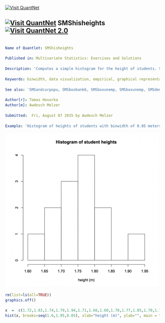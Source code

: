 

[<img src="https://github.com/QuantLet/Styleguide-and-Validation-procedure/blob/master/pictures/banner.png" alt="Visit QuantNet">](http://quantlet.de/index.php?p=info)

## [<img src="https://github.com/QuantLet/Styleguide-and-Validation-procedure/blob/master/pictures/qloqo.png" alt="Visit QuantNet">](http://quantlet.de/) **SMShisheights** [<img src="https://github.com/QuantLet/Styleguide-and-Validation-procedure/blob/master/pictures/QN2.png" width="60" alt="Visit QuantNet 2.0">](http://quantlet.de/d3/ia)


```yaml

Name of Quantlet: SMShisheights

Published in: Multivariate Statistics: Exercises and Solutions

Description: 'Computes a simple histogram for the height of students. SMShisheights computes a histogram for the height of students with binwidth 0.05 meters and origin 1.6m.'

Keywords: binwidth, data visualization, empirical, graphical representation, histogram, visualization, density

See also: 'SMSandcurpopu, SMSboxbank6, SMSboxunemp, SMSboxunemp, SMSdenbank, SMSdenbank, SMSdrafcar, SMSdrafcar, SMSfacenorm, SMSfacenorm, SMShiscar, SMShiscar, SMShisheights, SMShisheights, SMSpcpcar, SMSpcpcar, SMSscanorm2, SMSscanorm3, SMSscanorm3, SMSscapopu, SMSscapopu'

Author[r]: Tomas Hovorka
Author[m]: Awdesch Melzer

Submitted:  Fri, August 07 2015 by Awdesch Melzer

Example: 'Histogram of heights of students with binwidth of 0.05 meters and origin 1.6m.'
```


![Picture1](SMShisheights_r.png)


```R
rm(list=ls(all=TRUE))
graphics.off()

x  =  c(1.72,1.83,1.74,1.79,1.94,1.71,1.66,1.60,1.78,1.77,1.85,1.70,1.76)
hist(x, breaks=seq(1.6,1.95,0.05), xlab="height (m)", ylab="", main = "Histogram of student heights")
```
